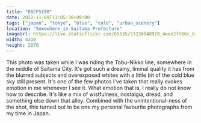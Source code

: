 ```yaml
---
title: "DSCF5198"
date: 2022-11-09T13:05:38+09:00
tags: ["japan", "tokyo", "blue", "cold", "urban_scenery"]
location: "Somewhere in Saitama Prefecture"
imageUrl: https://live.staticflickr.com/65535/53230848920_4eee2f586c_b.jpg
width: 4310
height: 2870
---
```


This photo was taken while I was riding the Tobu-Nikko line, somewhere in the middle of Saitama City. It's got such a dreamy, liminal quality it has from the blurred subjects and overexposed whites with a little bit of the cold blue sky still present. It's one of the few photos I've taken that really evokes emotion in me whenever I see it. What emotion that is, I really do not know how to describe. It's like a mix of wistfulness, nostalgia, dread, and something else down that alley. Combined with the unintentional-ness of the shot, this turned out to be one my personal favourite photographs from my time in Japan.
